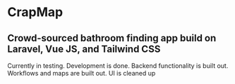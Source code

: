 # CrapMap
## Crowd-sourced bathroom finding app build on Laravel, Vue JS, and Tailwind CSS
Currently in testing. Development is done. Backend functionality is built out. Workflows and maps are built out. UI is cleaned up
